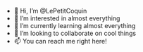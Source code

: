 - 👋 Hi, I’m @LePetitCoquin
- 👀 I’m interested in almost everything
- 🌱 I’m currently learning almost everything
- 💞️ I’m looking to collaborate on cool things
- 📫 You can reach me right here!

<!---
LePetitCoquin/LePetitCoquin is a ✨ special ✨ repository because its `README.md` (this file) appears on your GitHub profile.
You can click the Preview link to take a look at your changes.
--->
